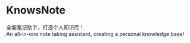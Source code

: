 # KnowsNote
全能笔记助手，打造个人知识库！  
An all-in-one note taking assistant, creating a personal knowledge base!
